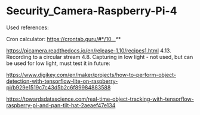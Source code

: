 # Security_Camera-Raspberry-Pi-4

Used references:

Cron calculator:
https://crontab.guru/#*/10_*_*_*_*

https://picamera.readthedocs.io/en/release-1.10/recipes1.html
4.13. Recording to a circular stream
4.8. Capturing in low light - not used, but can be used for low light, must test it in future:

https://www.digikey.com/en/maker/projects/how-to-perform-object-detection-with-tensorflow-lite-on-raspberry-pi/b929e1519c7c43d5b2c6f89984883588

https://towardsdatascience.com/real-time-object-tracking-with-tensorflow-raspberry-pi-and-pan-tilt-hat-2aeaef47e134
